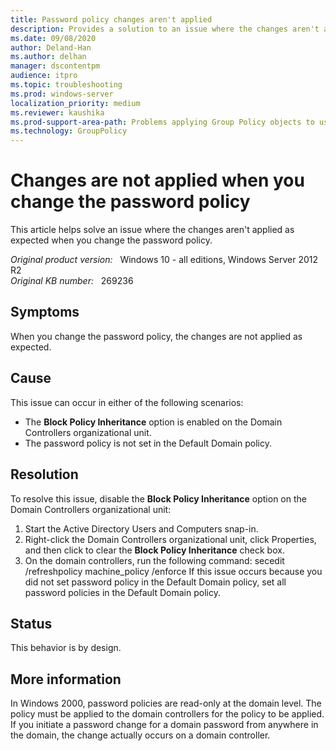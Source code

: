 ```yaml
---
title: Password policy changes aren't applied
description: Provides a solution to an issue where the changes aren't applied as expected when you change the password policy.
ms.date: 09/08/2020
author: Deland-Han
ms.author: delhan
manager: dscontentpm
audience: itpro
ms.topic: troubleshooting
ms.prod: windows-server
localization_priority: medium
ms.reviewer: kaushika
ms.prod-support-area-path: Problems applying Group Policy objects to users or computers
ms.technology: GroupPolicy
---
```

# Changes are not applied when you change the password policy

This article helps solve an issue where the changes aren't applied as expected when you change the password policy.

_Original product version:_ &nbsp; Windows 10 - all editions, Windows Server 2012 R2  
_Original KB number:_ &nbsp; 269236

## Symptoms

When you change the password policy, the changes are not applied as expected.

## Cause

This issue can occur in either of the following scenarios:

- The **Block Policy Inheritance** option is enabled on the Domain Controllers organizational unit.
- The password policy is not set in the Default Domain policy.

## Resolution

To resolve this issue, disable the **Block Policy Inheritance** option on the Domain Controllers organizational unit:

1. Start the Active Directory Users and Computers snap-in.
2. Right-click the Domain Controllers organizational unit, click Properties, and then click to clear the **Block Policy Inheritance** check box.
3. On the domain controllers, run the following command: secedit /refreshpolicy machine_policy /enforce 
If this issue occurs because you did not set password policy in the Default Domain policy, set all password policies in the Default Domain policy.

## Status

This behavior is by design. 

## More information

In Windows 2000, password policies are read-only at the domain level. The policy must be applied to the domain controllers for the policy to be applied. If you initiate a password change for a domain password from anywhere in the domain, the change actually occurs on a domain controller.
